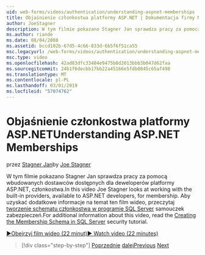 ```yaml
---
uid: web-forms/videos/authentication/understanding-aspnet-memberships
title: Objaśnienie członkostwa platformy ASP.NET | Dokumentacja firmy Microsoft
author: JoeStagner
description: W tym filmie pokazano Stagner Jan sprawdza pracy za pomocą wbudowanych dostawców dostępnych dla deweloperów platformy ASP.NET, członkostwa. Aby uzyskać dodatkowe informacje na temat ten...
ms.author: riande
ms.date: 08/04/2008
ms.assetid: bccd102b-67d5-4c66-833d-6b5f6f51ca55
msc.legacyurl: /web-forms/videos/authentication/understanding-aspnet-memberships
msc.type: video
ms.openlocfilehash: 42ad83dfc33484e9475b8d2013bbb3b047d62faa
ms.sourcegitcommit: 24b1f6decbb17bb22a45166e5fdb0845c65af498
ms.translationtype: MT
ms.contentlocale: pl-PL
ms.lasthandoff: 03/01/2019
ms.locfileid: "57074762"
---
```

<a name="understanding-aspnet-memberships"></a><span data-ttu-id="bca6c-104">Objaśnienie członkostwa platformy ASP.NET</span><span class="sxs-lookup"><span data-stu-id="bca6c-104">Understanding ASP.NET Memberships</span></span>
====================
<span data-ttu-id="bca6c-105">przez [Stagner Jan](https://github.com/JoeStagner)</span><span class="sxs-lookup"><span data-stu-id="bca6c-105">by [Joe Stagner](https://github.com/JoeStagner)</span></span>

<span data-ttu-id="bca6c-106">W tym filmie pokazano Stagner Jan sprawdza pracy za pomocą wbudowanych dostawców dostępnych dla deweloperów platformy ASP.NET, członkostwa.</span><span class="sxs-lookup"><span data-stu-id="bca6c-106">In this video Joe Stagner looks at working with the built-in providers, available to ASP.NET developers, for membership.</span></span> <span data-ttu-id="bca6c-107">Aby uzyskać dodatkowe informacje na temat ten film wideo, przeczytaj [tworzenie schematu członkostwa w programie SQL Server](../../overview/older-versions-security/membership/creating-the-membership-schema-in-sql-server-vb.md) samouczek zabezpieczeń.</span><span class="sxs-lookup"><span data-stu-id="bca6c-107">For additional information about this video, read the [Creating the Membership Schema in SQL Server](../../overview/older-versions-security/membership/creating-the-membership-schema-in-sql-server-vb.md) security tutorial.</span></span>

[<span data-ttu-id="bca6c-108">&#9654;Obejrzyj film wideo (22 minut)</span><span class="sxs-lookup"><span data-stu-id="bca6c-108">&#9654; Watch video (22 minutes)</span></span>](https://channel9.msdn.com/Blogs/ASP-NET-Site-Videos/understanding-aspnet-memberships)

> [!div class="step-by-step"]
> <span data-ttu-id="bca6c-109">[Poprzednie](use-custom-principal-objects.md)
> [dalej](configuring-sql-to-work-with-membership-schemas.md)</span><span class="sxs-lookup"><span data-stu-id="bca6c-109">[Previous](use-custom-principal-objects.md)
[Next](configuring-sql-to-work-with-membership-schemas.md)</span></span>
